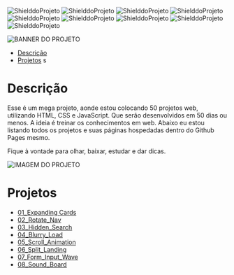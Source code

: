 <!-- PARA ESCOLHER AS CORES DAS LINGUAGENS USAR O SITE https://brandcolors.net/ -->
![ShielddoProjeto](https://img.shields.io/badge/Nome-50_Projetos_Web_50_Dias-e2001a.svg?style=for-the-badge)
![ShielddoProjeto](https://img.shields.io/badge/Versão-1.0.0-e9ebec.svg?style=for-the-badge)
![ShielddoProjeto](https://img.shields.io/badge/Markup-HTML-e34f26.svg?style=for-the-badge)
![ShielddoProjeto](https://img.shields.io/badge/Estilo-CSS-002561.svg?style=for-the-badge)
![ShielddoProjeto](https://img.shields.io/badge/Linguagem-JavaScript-f7df1e.svg?style=for-the-badge)
![ShielddoProjeto](https://img.shields.io/github/repo-size/adrianoleitedasilva/50-projetos-web-50-dias?style=for-the-badge)
![ShielddoProjeto](https://img.shields.io/tokei/lines/github/adrianoleitedasilva/50-projetos-web-50-dias?style=for-the-badge)
![ShielddoProjeto](https://img.shields.io/github/stars/adrianoleitedasilva/50-projetos-web-50-dias?style=for-the-badge) 
![ShielddoProjeto](https://img.shields.io/github/last-commit/adrianoleitedasilva/50-projetos-web-50-dias?style=for-the-badge)

<!-- Envie a imagem por meio de uma ISSUE e cole o link aqui nessa linha abaixo -->
![BANNER DO PROJETO](https://user-images.githubusercontent.com/6373438/164737115-a20006a8-b50a-4231-a7be-eccb3337e5af.png)

- [Descrição](#descrição)
- [Projetos](#projetos)
s
# Descrição

Esse é um mega projeto, aonde estou colocando 50 projetos web, utilizando HTML, CSS e JavaScript. Que serão desenvolvidos em 50 dias ou menos. A ideia é treinar os conhecimentos em web. Abaixo eu estou listando todos os projetos e suas páginas hospedadas dentro do Github Pages mesmo.

Fique à vontade para olhar, baixar, estudar e dar dicas. 

<!-- 
    AS IMAGENS DE BANNERS EU COLOQUEI UM TAMANHO DE 1280 X 300 
    PARA IMAGENS DE TELA E OUTRAS NECESSIDADES, COLOQUE 1280 X 1280
-->
![IMAGEM DO PROJETO](https://user-images.githubusercontent.com/6373438/164739548-b9cdab70-729e-4a9d-9cbd-e4bbd82c384e.png)

# Projetos

- [01_Expanding Cards](https://adrianoleitedasilva.github.io/50-projetos-web-50-dias/01_expanding_cards/)
- [02_Rotate_Nav](https://adrianoleitedasilva.github.io/50-projetos-web-50-dias/02_rotate_nav/)
- [03_Hidden_Search](https://adrianoleitedasilva.github.io/50-projetos-web-50-dias/03_hidden_search/)
- [04_Blurry_Load](https://adrianoleitedasilva.github.io/50-projetos-web-50-dias/04_blurry_load/)
- [05_Scroll_Animation](https://adrianoleitedasilva.github.io/50-projetos-web-50-dias/05_scroll_animation/)
- [06_Split_Landing](https://adrianoleitedasilva.github.io/50-projetos-web-50-dias/06_split_landing/)
- [07_Form_Input_Wave](https://adrianoleitedasilva.github.io/50-projetos-web-50-dias/07_form_input_wave/)
- [08_Sound_Board](https://adrianoleitedasilva.github.io/50-projetos-web-50-dias/08_sound_board/)